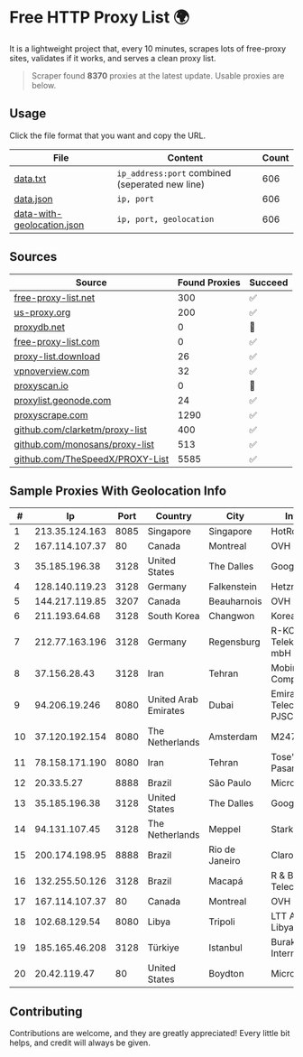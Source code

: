 
# Free HTTP Proxy List 🌍

It is a lightweight project that, every 10 minutes, scrapes lots of free-proxy sites, validates if it works, and serves a clean proxy list.


> Scraper found **8370** proxies at the latest update. Usable proxies are below.

## Usage

Click the file format that you want and copy the URL.


|File|Content|Count|
|----|-------|-----|
|[data.txt](https://raw.githubusercontent.com/themiralay/Proxy-List-World/master/data.txt)|`ip_address:port` combined (seperated new line)|606|
|[data.json](https://raw.githubusercontent.com/themiralay/Proxy-List-World/master/data.json)|`ip, port`|606|
|[data-with-geolocation.json](https://raw.githubusercontent.com/themiralay/Proxy-List-World/master/data-with-geolocation.json)|`ip, port, geolocation`|606|

## Sources

|Source|Found Proxies|Succeed|
|------|-------------|-------|
|[free-proxy-list.net](https://free-proxy-list.net)|300|✅|
|[us-proxy.org](https://www.us-proxy.org)|200|✅|
|[proxydb.net](http://proxydb.net)|0|🚫|
|[free-proxy-list.com](https://free-proxy-list.com/?page=&port=&type%5B%5D=http&type%5B%5D=https&up_time=0&search=Search)|0|✅|
|[proxy-list.download](https://www.proxy-list.download/HTTP)|26|✅|
|[vpnoverview.com](https://vpnoverview.com/privacy/anonymous-browsing/free-proxy-servers)|32|✅|
|[proxyscan.io](https://www.proxyscan.io)|0|🚫|
|[proxylist.geonode.com](https://proxylist.geonode.com/api/proxy-list?limit=300&page=1&sort_by=lastChecked&sort_type=desc&protocols=http,https)|24|✅|
|[proxyscrape.com](https://api.proxyscrape.com/v2/?request=displayproxies&protocol=http&timeout=10000&country=all&ssl=all&anonymity=all)|1290|✅|
|[github.com/clarketm/proxy-list](https://raw.githubusercontent.com/clarketm/proxy-list/master/proxy-list-raw.txt)|400|✅|
|[github.com/monosans/proxy-list](https://raw.githubusercontent.com/monosans/proxy-list/main/proxies/http.txt)|513|✅|
|[github.com/TheSpeedX/PROXY-List](https://raw.githubusercontent.com/TheSpeedX/PROXY-List/master/http.txt)|5585|✅|


## Sample Proxies With Geolocation Info

|#|Ip|Port|Country|City|Internet Service Provider|
|-|--|----|-------|----|-------------------------|
|1|213.35.124.163|8085|Singapore|Singapore|HotRoute|
|2|167.114.107.37|80|Canada|Montreal|OVH SAS|
|3|35.185.196.38|3128|United States|The Dalles|Google LLC|
|4|128.140.119.23|3128|Germany|Falkenstein|Hetzner Online GmbH|
|5|144.217.119.85|3207|Canada|Beauharnois|OVH Hosting|
|6|211.193.64.68|3128|South Korea|Changwon|Korea Telecom|
|7|212.77.163.196|3128|Germany|Regensburg|R-KOM Regensburger Telekommunikationsgesellschaft mbH & Co. KG|
|8|37.156.28.43|3128|Iran|Tehran|Mobin Net Communication Company|
|9|94.206.19.246|8080|United Arab Emirates|Dubai|Emirates Integrated Telecommunications Company PJSC|
|10|37.120.192.154|8080|The Netherlands|Amsterdam|M247 Europe SRL|
|11|78.158.171.190|8080|Iran|Tehran|Tose'h Fanavari Ertebabat Pasargad Arian Co. PJS|
|12|20.33.5.27|8888|Brazil|São Paulo|Microsoft Corporation|
|13|35.185.196.38|3128|United States|The Dalles|Google LLC|
|14|94.131.107.45|3128|The Netherlands|Meppel|Stark Industries Solutions LTD|
|15|200.174.198.95|8888|Brazil|Rio de Janeiro|Claro S.A|
|16|132.255.50.126|3128|Brazil|Macapá|R & B Serviços de Telecomunicações Ltda.|
|17|167.114.107.37|80|Canada|Montreal|OVH SAS|
|18|102.68.129.54|8080|Libya|Tripoli|LTT Autonomous System, Tripoli Libya|
|19|185.165.46.208|3128|Türkiye|Istanbul|Burak Buylu trading as BurtiNET Internet Hizmetleri|
|20|20.42.119.47|80|United States|Boydton|Microsoft Corporation|



## Contributing

Contributions are welcome, and they are greatly appreciated! Every
little bit helps, and credit will always be given.

